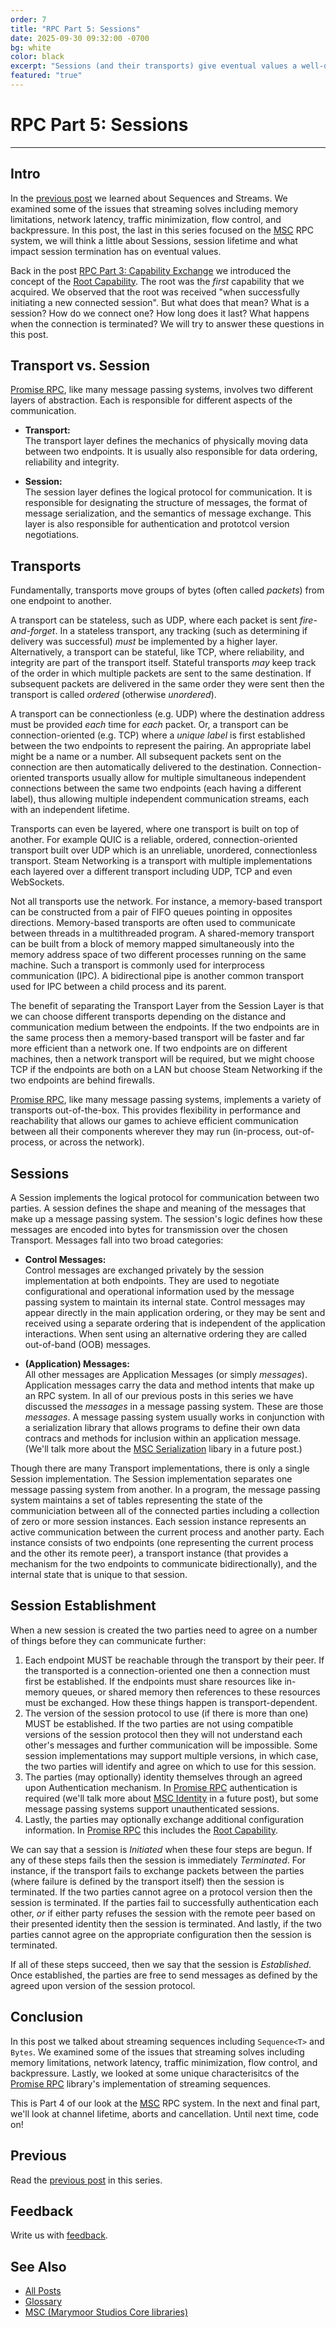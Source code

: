 ```yaml
---
order: 7
title: "RPC Part 5: Sessions"
date: 2025-09-30 09:32:00 -0700
bg: white
color: black
excerpt: "Sessions (and their transports) give eventual values a well-defined lifetime."
featured: "true"
---
```

# RPC Part 5: Sessions
--------

## Intro
In the [previous post][devlog-post6] we learned about Sequences and Streams.  We examined some of the issues that
streaming solves including memory limitations, network latency, traffic minimization, flow control, and backpressure. In
this post, the last in this series focused on the [MSC][MSC] RPC system, we will think a little about Sessions, session
lifetime and what impact session termination has on eventual values.

Back in the post [RPC Part 3: Capability Exchange][devlog-post5] we introduced the concept of the [Root
Capability][define-root].  The root was the _first_ capability that we acquired.  We observed that the root was received
"when successfully initiating a new connected session".  But what does that mean?  What is a session?  How do we connect
one?  How long does it last?  What happens when the connection is terminated?  We will try to answer these questions in
this post.

## Transport vs. Session
[Promise RPC][promise-rpc], like many message passing systems, involves two different layers of abstraction.  Each is
responsible for different aspects of the communication.

* **Transport:**  
  The transport layer defines the mechanics of physically moving data between two endpoints.  It is usually also
  responsible for data ordering, reliability and integrity.

* **Session:**  
  The session layer defines the logical protocol for communication.  It is responsible for designating the structure of
  messages, the format of message serialization, and the semantics of message exchange.  This layer is also responsible
  for authentication and prototcol version negotiations.

## Transports
Fundamentally, transports move groups of bytes (often called _packets_) from one endpoint to another.

A transport can be stateless, such as UDP, where each packet is sent _fire-and-forget_.  In a stateless transport, any
tracking (such as determining if delivery was successful) _must_ be implemented by a higher layer.  Alternatively, a
transport can be stateful, like TCP, where reliability, and integrity are part of the transport itself.  Stateful
transports _may_ keep track of the order in which multiple packets are sent to the same destination.  If subsequent
packets are delivered in the same order they were sent then the transport is called _ordered_ (otherwise _unordered_).

A transport can be connectionless (e.g. UDP) where the destination address must be provided _each_ time for _each_
packet.  Or, a transport can be connection-oriented (e.g. TCP) where a _unique label_ is first established between the
two endpoints to represent the pairing.  An appropriate label might be a name or a number.  All subsequent packets sent
on the connection are then automatically delivered to the destination.  Connection-oriented transports usually allow for
multiple simultaneous independent connections between the same two endpoints  (each having a different label), thus
allowing multiple independent communication streams, each with an independent lifetime.  

Transports can even be layered, where one transport is built on top of another.  For example QUIC is a reliable,
ordered, connection-oriented transport built over UDP which is an unreliable, unordered, connectionless transport. Steam
Networking is a transport with multiple implementations each layered over a different transport including UDP, TCP and
even WebSockets.

Not all transports use the network.  For instance, a memory-based transport can be constructed from a pair of FIFO
queues pointing in opposites directions.  Memory-based transports are often used to communicate between threads in a
multithreaded program.  A shared-memory transport can be built from a block of memory mapped simultaneously into the
memory address space of two different processes running on the same machine.  Such a transport is commonly used for
interprocess communication (IPC).  A bidirectional pipe is another common transport used for IPC between a child process
and its parent.

The benefit of separating the Transport Layer from the Session Layer is that we can choose different transports
depending on the distance and communication medium between the endpoints.  If the two endpoints are in the same process
then a memory-based transport will be faster and far more efficient than a network one.  If two endpoints are on
different machines, then a network transport will be required, but we might choose TCP if the endpoints are both on a
LAN but choose Steam Networking if the two endpoints are behind firewalls.

[Promise RPC][promise-rpc], like many message passing systems, implements a variety of transports out-of-the-box.  This
provides flexibility in performance and reachability that allows our games to achieve efficient communication between
all their components wherever they may run (in-process, out-of-process, or across the network).

## Sessions
A Session implements the logical protocol for communication between two parties.  A session defines the shape and
meaning of the messages that make up a message passing system.  The session's logic defines how these messages are
encoded into bytes for transmission over the chosen Transport.  Messages fall into two broad categories:

* **Control Messages:**  
  Control messages are exchanged privately by the session implementation at both endpoints.  They are used to negotiate
  configurational and operational information used by the message passing system to maintain its internal state. Control
  messages may appear directly in the main application ordering, or they may be sent and received using a separate
  ordering that is independent of the application interactions.  When sent using an alternative ordering they are called
  out-of-band (OOB) messages.

* **(Application) Messages:**  
  All other messages are Application Messages (or simply _messages_).  Application messages carry the data and method
  intents that make up an RPC system.  In all of our previous posts in this series we have discussed the _messages_ in a
  message passing system.  These are those _messages_.  A message passing system usually works in conjunction with a
  serialization library that allows programs to define their own data contracs and methods for inclusion within an
  application message.  (We'll talk more about the [MSC Serialization][promise-ser] libary in a future post.)

Though there are many Transport implementations, there is only a single Session implementation.  The Session
implementation separates one message passing system from another.  In a program, the message passing system maintains a
set of tables representing the state of the communiciation between all of the connected parties including a collection
of zero or more session instances.  Each session instance represents an active communication between the current process
and another party.  Each instance consists of two endpoints (one representing the current process and the other its
remote peer), a transport instance (that provides a mechanism for the two endpoints to communicate bidirectionally), and
the internal state that is unique to that session.

## Session Establishment
When a new session is created the two parties need to agree on a number of things before they can communicate further:

1. Each endpoint MUST be reachable through the transport by their peer.  If the transported is a connection-oriented one
   then a connection must first be established.  If the endpoints must share resources like in-memory queues, or shared
   memory then references to these resources must be exchanged.  How these things happen is transport-dependent.
2. The version of the session protocol to use (if there is more than one) MUST be established.  If the two parties are
   not using compatible versions of the session protocol then they will not understand each other's messages and further
   communication will be impossible.  Some session implementations may support multiple versions, in which case, the two
   parties will identify and agree on which to use for this session.
3. The parties (may optionally) identity themselves through an agreed upon Authentication mechanism.  In [Promise
   RPC][promise-rpc] authentication is required (we'll talk more about [MSC Identity][promise-identity] in a future
   post), but some message passing systems support unauthenticated sessions.
4. Lastly, the parties may optionally exchange additional configuration information.  In [Promise RPC][promise-rpc] this
   includes the [Root Capability][define-root].

We can say that a session is _Initiated_ when these four steps are begun.  If any of these steps fails then the session
is immediately _Terminated_.  For instance, if the transport fails to exchange packets between the parties (where
failure is defined by the transport itself) then the session is terminated.  If the two parties cannot agree on a
protocol version then the session is terminated.  If the parties fail to successfully authentication each other, _or_ if
either party refuses the session with the remote peer based on their presented identity then the session is terminated.
And lastly, if the two parties cannot agree on the appropriate configuration then the session is terminated.

If all of these steps succeed, then we say that the session is _Established_.  Once established, the parties are free to
send messages as defined by the agreed upon version of the session protocol.




## Conclusion
In this post we talked about streaming sequences including `Sequence<T>` and `Bytes`.  We examined some of the issues
that streaming solves including memory limitations, network latency, traffic minimization, flow control, and
backpressure.  Lastly, we looked at some unique characterisitcs of the [Promise RPC][promise-rpc] library's
implementation of streaming sequences.

This is Part 4 of our look at the [MSC][MSC] RPC system.  In the next and final part, we'll look at channel lifetime,
aborts and cancellation.  Until next time, code on!

## Previous
Read the [previous post][devlog-post6] in this series.

## Feedback
Write us with [feedback][feedback].

## See Also
* [All Posts][all-posts]
* [Glossary][glossary]
* [MSC (Marymoor Studios Core libraries)][MSC]

[MSC]: https://github.com/MarymoorStudios/Core
[all-posts]: /devlog.html
[devlog-post5]: /devlog/2025-07-29-RPC3
[devlog-post6]: /devlog/2025-08-26-RPC4
[feedback]: mailto:feedback@marymoorstudios.com
[glossary]: /devlog/Glossary
[define-root]: /devlog/Glossary#root-capability
[promise-rpc]: https://www.nuget.org/packages/MarymoorStudios.Core.Rpc/
[promise-ser]: https://www.nuget.org/packages/MarymoorStudios.Core.Serialization/
[promise-identity]: https://www.nuget.org/packages/MarymoorStudios.Core.Rpc.Identity
